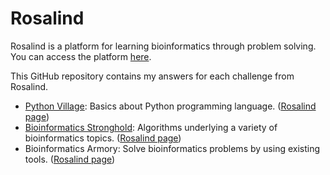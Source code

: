 
Rosalind
========

Rosalind is a platform for learning bioinformatics through problem solving.
You can access the platform [here](https://rosalind.info/).

This GitHub repository contains my answers for each challenge from Rosalind.

* [Python Village](https://github.com/suzyeiko/rosalind/tree/main/python_village): Basics about Python programming language. ([Rosalind page](https://rosalind.info/problems/list-view/?location=python-village))
* [Bioinformatics Stronghold](https://github.com/suzyeiko/rosalind/tree/main/bioinformatics_stronghold): Algorithms underlying a variety of bioinformatics topics. ([Rosalind page](https://rosalind.info/problems/list-view/))
* Bioinformatics Armory: Solve bioinformatics problems by using existing tools. ([Rosalind page](https://rosalind.info/problems/list-view/?location=bioinformatics-armory))
